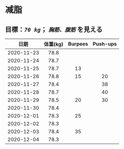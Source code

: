# 减脂

## 目標：*`70 kg`*； *`胸筋、腹筋`* を見える 

| 日期 | 体重(kg) | Burpees | Push-ups |
| :-: | :-: | :-: | :-: |
| 2020-11-23 | 78.8 |    |    |
| 2020-11-24 | 78.7 |    |    |
| 2020-11-25 | 78.7 | 13 |    |
| 2020-11-26 | 78.8 | 15 | 20 |
| 2020-11-27 | 78.4 |    | 38 |
| 2020-11-28 | 78.7 |    | 40 |
| 2020-11-29 | 78.5 | 20 | 30 |
| 2020-11-30 | 78.4 |    |    |
| 2020-12-01 | 78.3 | 25 |    |
| 2020-12-02 | 78.3 |    |    |
| 2020-12-03 | 78.4 | 35 |    |
| 2020-12-04 | 78.3 |    |    |

